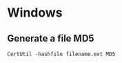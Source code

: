 Windows
========

Generate a file MD5
-------------------
```
CertUtil -hashfile filename.ext MD5
```